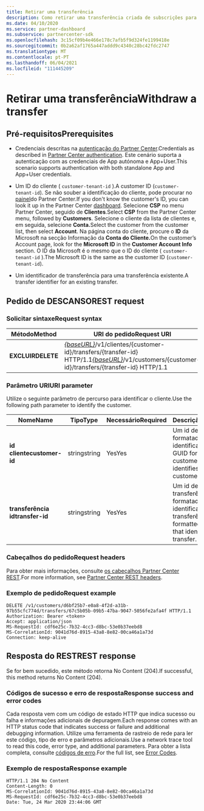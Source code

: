 ```yaml
---
title: Retirar uma transferência
description: Como retirar uma transferência criada de subscrições para um cliente.
ms.date: 04/10/2020
ms.service: partner-dashboard
ms.subservice: partnercenter-sdk
ms.openlocfilehash: 3c15cf09b4e466e178c7afb5f9d324fe1199418e
ms.sourcegitcommit: 0b2a62af1765a447addd9c4340c28bc42fdc2747
ms.translationtype: MT
ms.contentlocale: pt-PT
ms.lasthandoff: 06/04/2021
ms.locfileid: "111445209"
---
```

# <a name="withdraw-a-transfer"></a><span data-ttu-id="7ca09-103">Retirar uma transferência</span><span class="sxs-lookup"><span data-stu-id="7ca09-103">Withdraw a transfer</span></span>

## <a name="prerequisites"></a><span data-ttu-id="7ca09-104">Pré-requisitos</span><span class="sxs-lookup"><span data-stu-id="7ca09-104">Prerequisites</span></span>

- <span data-ttu-id="7ca09-105">Credenciais descritas na [autenticação do Partner Center](partner-center-authentication.md).</span><span class="sxs-lookup"><span data-stu-id="7ca09-105">Credentials as described in [Partner Center authentication](partner-center-authentication.md).</span></span> <span data-ttu-id="7ca09-106">Este cenário suporta a autenticação com as credenciais de App autónoma e App+User.</span><span class="sxs-lookup"><span data-stu-id="7ca09-106">This scenario supports authentication with both standalone App and App+User credentials.</span></span>

- <span data-ttu-id="7ca09-107">Um ID do cliente ( `customer-tenant-id` ).</span><span class="sxs-lookup"><span data-stu-id="7ca09-107">A customer ID (`customer-tenant-id`).</span></span> <span data-ttu-id="7ca09-108">Se não souber a identificação do cliente, pode procurar no [painel](https://partner.microsoft.com/dashboard)do Partner Center.</span><span class="sxs-lookup"><span data-stu-id="7ca09-108">If you don't know the customer's ID, you can look it up in the Partner Center [dashboard](https://partner.microsoft.com/dashboard).</span></span> <span data-ttu-id="7ca09-109">Selecione **CSP** no menu Partner Center, seguido de **Clientes**.</span><span class="sxs-lookup"><span data-stu-id="7ca09-109">Select **CSP** from the Partner Center menu, followed by **Customers**.</span></span> <span data-ttu-id="7ca09-110">Selecione o cliente da lista de clientes e, em seguida, selecione **Conta.**</span><span class="sxs-lookup"><span data-stu-id="7ca09-110">Select the customer from the customer list, then select **Account**.</span></span> <span data-ttu-id="7ca09-111">Na página conta do cliente, procure o **ID** da Microsoft na secção Informação da **Conta do Cliente.**</span><span class="sxs-lookup"><span data-stu-id="7ca09-111">On the customer’s Account page, look for the **Microsoft ID** in the **Customer Account Info** section.</span></span> <span data-ttu-id="7ca09-112">O ID da Microsoft é o mesmo que o ID do cliente ( `customer-tenant-id` ).</span><span class="sxs-lookup"><span data-stu-id="7ca09-112">The Microsoft ID is the same as the customer ID  (`customer-tenant-id`).</span></span>

- <span data-ttu-id="7ca09-113">Um identificador de transferência para uma transferência existente.</span><span class="sxs-lookup"><span data-stu-id="7ca09-113">A transfer identifier for an existing transfer.</span></span>

## <a name="rest-request"></a><span data-ttu-id="7ca09-114">Pedido de DESCANSO</span><span class="sxs-lookup"><span data-stu-id="7ca09-114">REST request</span></span>

### <a name="request-syntax"></a><span data-ttu-id="7ca09-115">Solicitar sintaxe</span><span class="sxs-lookup"><span data-stu-id="7ca09-115">Request syntax</span></span>

| <span data-ttu-id="7ca09-116">Método</span><span class="sxs-lookup"><span data-stu-id="7ca09-116">Method</span></span>    | <span data-ttu-id="7ca09-117">URI do pedido</span><span class="sxs-lookup"><span data-stu-id="7ca09-117">Request URI</span></span>                                                                                                 |
|-----------|-------------------------------------------------------------------------------------------------------------|
| <span data-ttu-id="7ca09-118">**EXCLUIR**</span><span class="sxs-lookup"><span data-stu-id="7ca09-118">**DELETE**</span></span>| <span data-ttu-id="7ca09-119">[*{baseURL}*](partner-center-rest-urls.md)/v1/clientes/{customer-id}/transfers/{transfer-id} HTTP/1.1</span><span class="sxs-lookup"><span data-stu-id="7ca09-119">[*{baseURL}*](partner-center-rest-urls.md)/v1/customers/{customer-id}/transfers/{transfer-id} HTTP/1.1</span></span>      |

### <a name="uri-parameter"></a><span data-ttu-id="7ca09-120">Parâmetro URI</span><span class="sxs-lookup"><span data-stu-id="7ca09-120">URI parameter</span></span>

<span data-ttu-id="7ca09-121">Utilize o seguinte parâmetro de percurso para identificar o cliente.</span><span class="sxs-lookup"><span data-stu-id="7ca09-121">Use the following path parameter to identify the customer.</span></span>

| <span data-ttu-id="7ca09-122">Nome</span><span class="sxs-lookup"><span data-stu-id="7ca09-122">Name</span></span>            | <span data-ttu-id="7ca09-123">Tipo</span><span class="sxs-lookup"><span data-stu-id="7ca09-123">Type</span></span>     | <span data-ttu-id="7ca09-124">Necessário</span><span class="sxs-lookup"><span data-stu-id="7ca09-124">Required</span></span> | <span data-ttu-id="7ca09-125">Descrição</span><span class="sxs-lookup"><span data-stu-id="7ca09-125">Description</span></span>                                                            |
|-----------------|----------|----------|------------------------------------------------------------------------|
| <span data-ttu-id="7ca09-126">**id cliente**</span><span class="sxs-lookup"><span data-stu-id="7ca09-126">**customer-id**</span></span> | <span data-ttu-id="7ca09-127">string</span><span class="sxs-lookup"><span data-stu-id="7ca09-127">string</span></span>   | <span data-ttu-id="7ca09-128">Yes</span><span class="sxs-lookup"><span data-stu-id="7ca09-128">Yes</span></span>      | <span data-ttu-id="7ca09-129">Um id de cliente formatado GUID que identifica o cliente.</span><span class="sxs-lookup"><span data-stu-id="7ca09-129">A GUID formatted customer-id that identifies the customer.</span></span>             |
| <span data-ttu-id="7ca09-130">**transferência id**</span><span class="sxs-lookup"><span data-stu-id="7ca09-130">**transfer-id**</span></span> | <span data-ttu-id="7ca09-131">string</span><span class="sxs-lookup"><span data-stu-id="7ca09-131">string</span></span>   | <span data-ttu-id="7ca09-132">Yes</span><span class="sxs-lookup"><span data-stu-id="7ca09-132">Yes</span></span>      | <span data-ttu-id="7ca09-133">Um id de transferência formatado GUID que identifica a transferência.</span><span class="sxs-lookup"><span data-stu-id="7ca09-133">A GUID formatted transfer-id that identifies the transfer.</span></span>             |

### <a name="request-headers"></a><span data-ttu-id="7ca09-134">Cabeçalhos do pedido</span><span class="sxs-lookup"><span data-stu-id="7ca09-134">Request headers</span></span>

<span data-ttu-id="7ca09-135">Para obter mais informações, consulte [os cabeçalhos Partner Center REST](headers.md).</span><span class="sxs-lookup"><span data-stu-id="7ca09-135">For more information, see [Partner Center REST headers](headers.md).</span></span>

### <a name="request-example"></a><span data-ttu-id="7ca09-136">Exemplo de pedido</span><span class="sxs-lookup"><span data-stu-id="7ca09-136">Request example</span></span>

```http
DELETE /v1/customers/d6bf25b7-e0a8-4f2d-a31b-97b55cfc774d/transfers/67c5b05b-09b5-47ba-9047-5056fe2afa4f HTTP/1.1
Authorization: Bearer <token>
Accept: application/json
MS-RequestId: cdf6e25c-7b32-4cc3-d8bc-53e0b37eebd8
MS-CorrelationId: 9041d76d-8915-43a8-8e82-00ca46a1a73d
Connection: keep-alive
```

## <a name="rest-response"></a><span data-ttu-id="7ca09-137">Resposta do REST</span><span class="sxs-lookup"><span data-stu-id="7ca09-137">REST response</span></span>

<span data-ttu-id="7ca09-138">Se for bem sucedido, este método retorna No Content (204).</span><span class="sxs-lookup"><span data-stu-id="7ca09-138">If successful, this method returns No Content (204).</span></span>

### <a name="response-success-and-error-codes"></a><span data-ttu-id="7ca09-139">Códigos de sucesso e erro de resposta</span><span class="sxs-lookup"><span data-stu-id="7ca09-139">Response success and error codes</span></span>

<span data-ttu-id="7ca09-140">Cada resposta vem com um código de estado HTTP que indica sucesso ou falha e informações adicionais de depuragem.</span><span class="sxs-lookup"><span data-stu-id="7ca09-140">Each response comes with an HTTP status code that indicates success or failure and additional debugging information.</span></span> <span data-ttu-id="7ca09-141">Utilize uma ferramenta de rastreio de rede para ler este código, tipo de erro e parâmetros adicionais.</span><span class="sxs-lookup"><span data-stu-id="7ca09-141">Use a network trace tool to read this code, error type, and additional parameters.</span></span> <span data-ttu-id="7ca09-142">Para obter a lista completa, consulte [códigos de erro](error-codes.md).</span><span class="sxs-lookup"><span data-stu-id="7ca09-142">For the full list, see [Error Codes](error-codes.md).</span></span>

### <a name="response-example"></a><span data-ttu-id="7ca09-143">Exemplo de resposta</span><span class="sxs-lookup"><span data-stu-id="7ca09-143">Response example</span></span>

```http
HTTP/1.1 204 No Content
Content-Length: 0
MS-CorrelationId: 9041d76d-8915-43a8-8e82-00ca46a1a73d
MS-RequestId: cdf6e25c-7b32-4cc3-d8bc-53e0b37eebd8
Date: Tue, 24 Mar 2020 23:44:06 GMT
```
